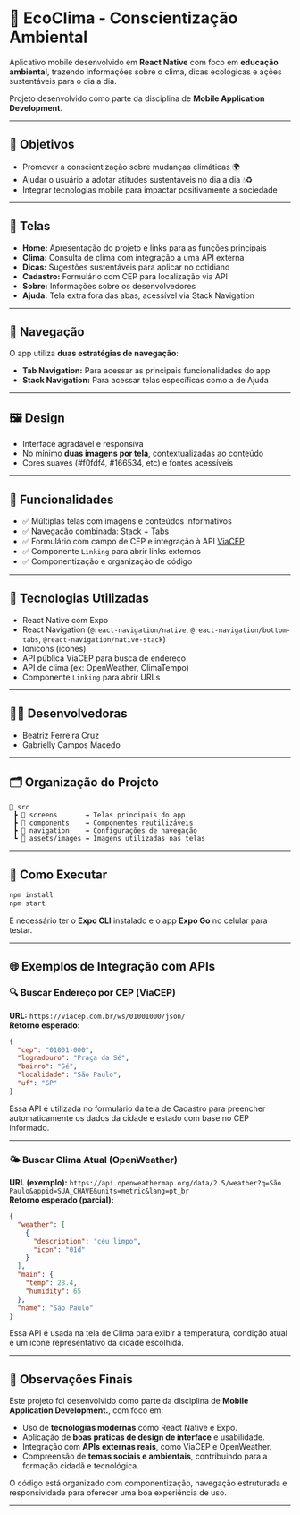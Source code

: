 # 🌱 EcoClima - Conscientização Ambiental

Aplicativo mobile desenvolvido em **React Native** com foco em **educação ambiental**, trazendo informações sobre o clima, dicas ecológicas e ações sustentáveis para o dia a dia.

Projeto desenvolvido como parte da disciplina de **Mobile Application Development**.

---

## 🎯 Objetivos

- Promover a conscientização sobre mudanças climáticas 🌍
- Ajudar o usuário a adotar atitudes sustentáveis no dia a dia 💧♻️
- Integrar tecnologias mobile para impactar positivamente a sociedade

---

## 📱 Telas

- **Home:** Apresentação do projeto e links para as funções principais  
- **Clima:** Consulta de clima com integração a uma API externa  
- **Dicas:** Sugestões sustentáveis para aplicar no cotidiano  
- **Cadastro:** Formulário com CEP para localização via API  
- **Sobre:** Informações sobre os desenvolvedores  
- **Ajuda:** Tela extra fora das abas, acessível via Stack Navigation

---

## 🧭 Navegação

O app utiliza **duas estratégias de navegação**:

- **Tab Navigation:** Para acessar as principais funcionalidades do app  
- **Stack Navigation:** Para acessar telas específicas como a de Ajuda

---

## 🖼️ Design

- Interface agradável e responsiva  
- No mínimo **duas imagens por tela**, contextualizadas ao conteúdo  
- Cores suaves (#f0fdf4, #166534, etc) e fontes acessíveis

---

## 🧩 Funcionalidades

- ✅ Múltiplas telas com imagens e conteúdos informativos  
- ✅ Navegação combinada: Stack + Tabs  
- ✅ Formulário com campo de CEP e integração à API [ViaCEP](https://viacep.com.br/)  
- ✅ Componente `Linking` para abrir links externos  
- ✅ Componentização e organização de código

---

## 🔗 Tecnologias Utilizadas

- React Native com Expo
- React Navigation (`@react-navigation/native`, `@react-navigation/bottom-tabs`, `@react-navigation/native-stack`)
- Ionicons (ícones)
- API pública ViaCEP para busca de endereço
- API de clima (ex: OpenWeather, ClimaTempo)
- Componente `Linking` para abrir URLs

---

## 👩‍💻 Desenvolvedoras

- Beatriz Ferreira Cruz
- Gabrielly Campos Macedo

---

## 🗂️ Organização do Projeto

```
📁 src
 ┣ 📁 screens       → Telas principais do app
 ┣ 📁 components    → Componentes reutilizáveis
 ┣ 📁 navigation    → Configurações de navegação
 ┗ 📁 assets/images → Imagens utilizadas nas telas
```

---

## 🚀 Como Executar

```bash
npm install
npm start
```

É necessário ter o **Expo CLI** instalado e o app **Expo Go** no celular para testar.

---

## 🌐 Exemplos de Integração com APIs

### 🔍 Buscar Endereço por CEP (ViaCEP)
**URL:** `https://viacep.com.br/ws/01001000/json/`  
**Retorno esperado:**
```json
{
  "cep": "01001-000",
  "logradouro": "Praça da Sé",
  "bairro": "Sé",
  "localidade": "São Paulo",
  "uf": "SP"
}
```

Essa API é utilizada no formulário da tela de Cadastro para preencher automaticamente os dados da cidade e estado com base no CEP informado.

---

### 🌤️ Buscar Clima Atual (OpenWeather)
**URL (exemplo):** `https://api.openweathermap.org/data/2.5/weather?q=São Paulo&appid=SUA_CHAVE&units=metric&lang=pt_br`  
**Retorno esperado (parcial):**
```json
{
  "weather": [
    {
      "description": "céu limpo",
      "icon": "01d"
    }
  ],
  "main": {
    "temp": 28.4,
    "humidity": 65
  },
  "name": "São Paulo"
}
```

Essa API é usada na tela de Clima para exibir a temperatura, condição atual e um ícone representativo da cidade escolhida.

---

## 📝 Observações Finais

Este projeto foi desenvolvido como parte da disciplina de **Mobile Application Development.**, com foco em:

- Uso de **tecnologias modernas** como React Native e Expo.
- Aplicação de **boas práticas de design de interface** e usabilidade.
- Integração com **APIs externas reais**, como ViaCEP e OpenWeather.
- Compreensão de **temas sociais e ambientais**, contribuindo para a formação cidadã e tecnológica.

O código está organizado com componentização, navegação estruturada e responsividade para oferecer uma boa experiência de uso.

---
